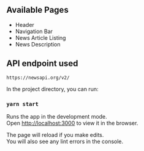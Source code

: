 ## Available Pages

- Header
- Navigation Bar
- News Article Listing
- News Description

## API endpoint used

`https://newsapi.org/v2/`

In the project directory, you can run:

### `yarn start`

Runs the app in the development mode.\
Open [http://localhost:3000](http://localhost:3000) to view it in the browser.

The page will reload if you make edits.\
You will also see any lint errors in the console.
